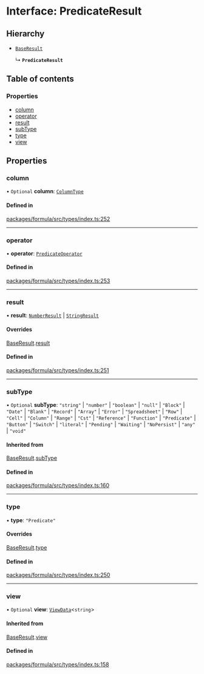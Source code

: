 # Interface: PredicateResult

## Hierarchy

- [`BaseResult`](BaseResult.md)

  ↳ **`PredicateResult`**

## Table of contents

### Properties

- [column](PredicateResult.md#column)
- [operator](PredicateResult.md#operator)
- [result](PredicateResult.md#result)
- [subType](PredicateResult.md#subtype)
- [type](PredicateResult.md#type)
- [view](PredicateResult.md#view)

## Properties

### <a id="column" name="column"></a> column

• `Optional` **column**: [`ColumnType`](ColumnType.md)

#### Defined in

[packages/formula/src/types/index.ts:252](https://github.com/mashcard/mashcard/blob/main/packages/formula/src/types/index.ts#L252)

---

### <a id="operator" name="operator"></a> operator

• **operator**: [`PredicateOperator`](../README.md#predicateoperator)

#### Defined in

[packages/formula/src/types/index.ts:253](https://github.com/mashcard/mashcard/blob/main/packages/formula/src/types/index.ts#L253)

---

### <a id="result" name="result"></a> result

• **result**: [`NumberResult`](NumberResult.md) \| [`StringResult`](StringResult.md)

#### Overrides

[BaseResult](BaseResult.md).[result](BaseResult.md#result)

#### Defined in

[packages/formula/src/types/index.ts:251](https://github.com/mashcard/mashcard/blob/main/packages/formula/src/types/index.ts#L251)

---

### <a id="subtype" name="subtype"></a> subType

• `Optional` **subType**: `"string"` \| `"number"` \| `"boolean"` \| `"null"` \| `"Block"` \| `"Date"` \| `"Blank"` \| `"Record"` \| `"Array"` \| `"Error"` \| `"Spreadsheet"` \| `"Row"` \| `"Cell"` \| `"Column"` \| `"Range"` \| `"Cst"` \| `"Reference"` \| `"Function"` \| `"Predicate"` \| `"Button"` \| `"Switch"` \| `"literal"` \| `"Pending"` \| `"Waiting"` \| `"NoPersist"` \| `"any"` \| `"void"`

#### Inherited from

[BaseResult](BaseResult.md).[subType](BaseResult.md#subtype)

#### Defined in

[packages/formula/src/types/index.ts:160](https://github.com/mashcard/mashcard/blob/main/packages/formula/src/types/index.ts#L160)

---

### <a id="type" name="type"></a> type

• **type**: `"Predicate"`

#### Overrides

[BaseResult](BaseResult.md).[type](BaseResult.md#type)

#### Defined in

[packages/formula/src/types/index.ts:250](https://github.com/mashcard/mashcard/blob/main/packages/formula/src/types/index.ts#L250)

---

### <a id="view" name="view"></a> view

• `Optional` **view**: [`ViewData`](ViewData.md)<`string`\>

#### Inherited from

[BaseResult](BaseResult.md).[view](BaseResult.md#view)

#### Defined in

[packages/formula/src/types/index.ts:158](https://github.com/mashcard/mashcard/blob/main/packages/formula/src/types/index.ts#L158)
